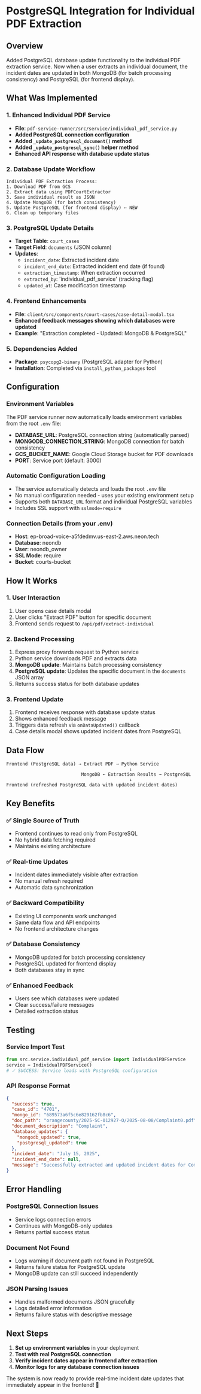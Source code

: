 # PostgreSQL Integration for Individual PDF Extraction

## Overview
Added PostgreSQL database update functionality to the individual PDF extraction service. Now when a user extracts an individual document, the incident dates are updated in both MongoDB (for batch processing consistency) and PostgreSQL (for frontend display).

## What Was Implemented

### 1. **Enhanced Individual PDF Service**
- **File**: `pdf-service-runner/src/service/individual_pdf_service.py`
- **Added PostgreSQL connection configuration**
- **Added `_update_postgresql_document()` method**
- **Added `_update_postgresql_sync()` helper method**
- **Enhanced API response with database update status**

### 2. **Database Update Workflow**
```
Individual PDF Extraction Process:
1. Download PDF from GCS
2. Extract data using PDFCourtExtractor
3. Save individual result as JSON
4. Update MongoDB (for batch consistency)
5. Update PostgreSQL (for frontend display) ← NEW
6. Clean up temporary files
```

### 3. **PostgreSQL Update Details**
- **Target Table**: `court_cases`
- **Target Field**: `documents` (JSON column)
- **Updates**:
  - `incident_date`: Extracted incident date
  - `incident_end_date`: Extracted incident end date (if found)
  - `extraction_timestamp`: When extraction occurred
  - `extracted_by`: 'individual_pdf_service' (tracking flag)
  - `updated_at`: Case modification timestamp

### 4. **Frontend Enhancements**
- **File**: `client/src/components/court-cases/case-detail-modal.tsx`
- **Enhanced feedback messages showing which databases were updated**
- **Example**: "Extraction completed - Updated: MongoDB & PostgreSQL"

### 5. **Dependencies Added**
- **Package**: `psycopg2-binary` (PostgreSQL adapter for Python)
- **Installation**: Completed via `install_python_packages` tool

## Configuration

### Environment Variables
The PDF service runner now automatically loads environment variables from the root `.env` file:
- **DATABASE_URL**: PostgreSQL connection string (automatically parsed)
- **MONGODB_CONNECTION_STRING**: MongoDB connection for batch consistency
- **GCS_BUCKET_NAME**: Google Cloud Storage bucket for PDF downloads
- **PORT**: Service port (default: 3000)

### Automatic Configuration Loading
- The service automatically detects and loads the root `.env` file
- No manual configuration needed - uses your existing environment setup
- Supports both `DATABASE_URL` format and individual PostgreSQL variables
- Includes SSL support with `sslmode=require`

### Connection Details (from your .env)
- **Host**: ep-broad-voice-a5fdedmv.us-east-2.aws.neon.tech
- **Database**: neondb  
- **User**: neondb_owner
- **SSL Mode**: require
- **Bucket**: courts-bucket

## How It Works

### 1. **User Interaction**
1. User opens case details modal
2. User clicks "Extract PDF" button for specific document
3. Frontend sends request to `/api/pdf/extract-individual`

### 2. **Backend Processing**
1. Express proxy forwards request to Python service
2. Python service downloads PDF and extracts data
3. **MongoDB update**: Maintains batch processing consistency
4. **PostgreSQL update**: Updates the specific document in the `documents` JSON array
5. Returns success status for both database updates

### 3. **Frontend Update**
1. Frontend receives response with database update status
2. Shows enhanced feedback message
3. Triggers data refresh via `onDataUpdated()` callback
4. Case details modal shows updated incident dates from PostgreSQL

## Data Flow

```
Frontend (PostgreSQL data) → Extract PDF → Python Service
                                              ↓
                            MongoDB ← Extraction Results → PostgreSQL
                                              ↓
Frontend (refreshed PostgreSQL data with updated incident dates)
```

## Key Benefits

### ✅ **Single Source of Truth**
- Frontend continues to read only from PostgreSQL
- No hybrid data fetching required
- Maintains existing architecture

### ✅ **Real-time Updates**
- Incident dates immediately visible after extraction
- No manual refresh required
- Automatic data synchronization

### ✅ **Backward Compatibility**
- Existing UI components work unchanged
- Same data flow and API endpoints
- No frontend architecture changes

### ✅ **Database Consistency**
- MongoDB updated for batch processing consistency
- PostgreSQL updated for frontend display
- Both databases stay in sync

### ✅ **Enhanced Feedback**
- Users see which databases were updated
- Clear success/failure messages
- Detailed extraction status

## Testing

### Service Import Test
```python
from src.service.individual_pdf_service import IndividualPDFService
service = IndividualPDFService()
# ✓ SUCCESS: Service loads with PostgreSQL configuration
```

### API Response Format
```json
{
  "success": true,
  "case_id": "4701",
  "mongo_id": "689573a6f5c6e829162fb8c6",
  "doc_path": "orangecounty/2025-SC-012927-O/2025-08-08/Complaint0.pdf",
  "document_description": "Complaint",
  "database_updates": {
    "mongodb_updated": true,
    "postgresql_updated": true
  },
  "incident_date": "July 15, 2025",
  "incident_end_date": null,
  "message": "Successfully extracted and updated incident dates for Complaint (Updated: MongoDB & PostgreSQL)"
}
```

## Error Handling

### PostgreSQL Connection Issues
- Service logs connection errors
- Continues with MongoDB-only updates
- Returns partial success status

### Document Not Found
- Logs warning if document path not found in PostgreSQL
- Returns failure status for PostgreSQL update
- MongoDB update can still succeed independently

### JSON Parsing Issues
- Handles malformed documents JSON gracefully
- Logs detailed error information
- Returns failure status with descriptive message

## Next Steps

1. **Set up environment variables** in your deployment
2. **Test with real PostgreSQL connection**
3. **Verify incident dates appear in frontend after extraction**
4. **Monitor logs for any database connection issues**

The system is now ready to provide real-time incident date updates that immediately appear in the frontend! 🚀
